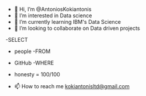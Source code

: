 - 👋 Hi, I’m @AntoniosKokiantonis
- 👀 I’m interested in Data science
- 🌱 I’m currently learning IBM's Data Science
- 💞️ I’m looking to collaborate on Data driven projects

-SELECT 
-  people
-FROM
-  GitHub
-WHERE
-  honesty = 100/100

- 📫 How to reach me kokiantonisltd@gmail.com

<!---
AntoniosKokiantonis/AntoniosKokiantonis is a ✨ special ✨ repository because its `README.md` (this file) appears on your GitHub profile.
You can click the Preview link to take a look at your changes.
--->
